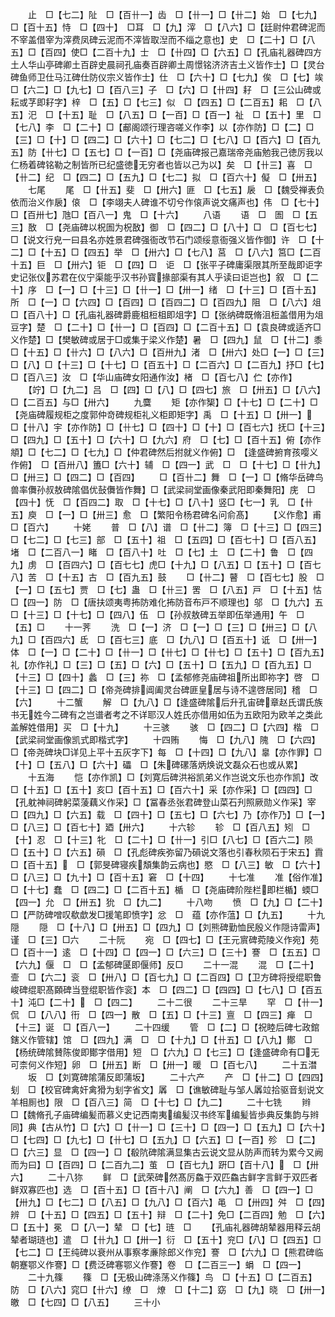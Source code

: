 <!-- { "loadSidebar": true } -->
　　止　□【七二】阯　□【百卄一】齿　□【卄一】□【卄二】始　□【七九】□【百十五】恃　□【四十】　□耳　□【九】滓　□【八六】□【廷尉仲君碑泥而不宰盖借宰为滓费凤碑云泥而不滓皆取湼而不缁之意也】史　□【二十】□【八五】□【百四】使□【二百十九】士　□【卄四】□【六五】□【孔庙礼器碑四方土人华山亭碑卿土百辟史晨祠孔庙奏百辟卿土周憬铭济济吉土义皆作士】□【灵台碑鱼师卫仕马江碑仕防仪宗义皆作士】仕　□【六十】□【七九】俟　□【七】竢　□【六二】□【九七】□【百八三】子　□【六】□【卄四】耔　□【三公山碑或耘或芓即耔字】梓　□【五】□【七三】似　□【四五】□【二百五】耜　□【八五】汜　□【十五】耻　□【八五】□【一百】□【百一】祉　□【五十】里　□【七八】李　□【二十】□【郙阁颂行理咨嗟义作李】以【亦作防】□【二】□【三】□【十】□【四二】□【六十】□【七二】□【七八】□【百六】□【百九五】防【卄七】□【五七】□【一百】□【尧庙碑报己嘉瑞帝尧庙勉我己徳厉我以仁杨着碑铭勒之制皆所已纪盛徳无穷者也皆以己为以】矣　□【卄三】喜　□【卄二】纪　□【四二】□【五九】□【七二】拟　□【百六十】儗　□【卅五】
　　七尾
　　尾　□【卄五】斐　□【卅六】匪　□【七五】扆　□【魏受禅表负依而治义作扆】偯　□【李翊夫人碑谁不切兮作偯声说文痛声也】伟　□【七十】□【百卅七】虺□【百八一】鬼　□【十六】
　　八语
　　语　□　圄　□【五三】敔　□【尧庙碑以柷圄为柷敔】御　□【四二】□【八十】□　□【百七七】□【说文行皃一曰县名亦姓景君碑强衙改节石门颂绥意衙强义皆作御】许　□【十二】□【十五】□【四五】举　□【卅六】□【七八】莒　□【八六】筥□【二百十五】巨　□【卅六】钜　□【四】□　讵　□【张平子碑庸渠限其所至哉即讵字史记张仪苏君在仪宁渠能乎汉书孙寳掾部渠有其人乎读曰讵岂也】叙　□【二十】序　□【一】□【十三】□【卄一】□【卅一】绪　□【十三】□【百十五】所　□【一】□【六四】□【百四】□【百四二】□【百四九】阻　□【八六】俎　□【百八十】□【孔庙礼器碑爵鹿柤梪柤即俎字】□【张纳碑既脩沮梪盖借用为俎豆字】楚　□【二十】□【卄一】□【百四】□【二百十五】□【袁良碑或适齐□义作楚】□【樊敏碑或居于□或集于梁义作楚】暑　□【四九】鼠　□【卄二】黍　□【十五】□【卄六】□【八六】□【百卅九】渚　□【卅六】处□【一】□【三】□【八】□【十三】□【十七】□【百五十】□【二百六】□【二百九】抒□【七】□【百八三】汝　□【华山庙碑女阳通作汝】楮　□【百七八】伫【亦作】
　　【竚】□【九二】吕　□【四】□【八】□【四七】旅　□【卅五】□【八六】□【二百五】与□【卅六】
　　九麌
　　矩【亦作榘】□【十七】□【二十】□【尧庙碑履规柜之度郭仲竒碑规柜礼义柜即矩字】禹　□【十五】□【卅一】　□【卄八】宇【亦作防】□【卄七】□【四十】□【十】□【百七六】抚□【十三】□【四九】□【五十】□【六十】□【九六】府　□【七】□【百十五】俯【亦作頫】□【七二】□【七九】□【仲君碑然后拊就义作俯】□　【逢盛碑捬育孩嘤义作俯】　□【百卅八】簠□【六十】辅　□【四一】武　□　□【十七】□【卄九】□【卅三】□【四二】□【百四】
　　□【百卄二】舞　□【一】□【脩华岳碑鸟兽率儛孙叔敖碑隂倡优鼔儛皆作舞】□【武梁祠堂画像秦武阳即秦舞阳】庑　□【四十】怃　□【百四二】取　□【十七】□【八十】竖□【七一】乳　□【卄五】庾　□【一】□【卅三】愈　□【繁阳令杨君碑名问俞髙】
　　【义作愈】甫　□【百六】
　　十姥
　　普　□【八】谱　□【卄二】簿　□【十三】□【四三】□【七二】□【七三】部　□【五十】祖　□【五四】□【百七十】□【百八五】堵　□【二百八一】睹　□【百八十】吐　□【七】土　□【二十】鲁　□【四九】虏　□【百四六】□【百七七】虎□【十九】□【八五】□【五十】□【百七八】苦　□【十五】古　□【百九五】鼓
　　□【卄二】瞽　□【百七七】股　□【一】□【五七】贾　□【七】蛊　□【卄三】罟　□【八五】戸　□【十五】怙　□【四一】防　□【唐扶颂夷粤抪防难化抪防音布戸不顺理也】邬　□【九六】五　□【十三】□【十七】□【四八】伍　□【孙叔敖碑五举即伍举通用】午　□【五】□
　　十一荠
　　洗　□【一】济　□【一】□【三】□【卅三】□【八九】□【百四六】氐　□【百七三】底　□【九八】□【百五十】诋　□【卅一】体　□【一】□【二十】□【卄一】□【卄七】□【卄七】□【五十】□【百九五】礼【亦作礼】□【三】□【五】□【六】□【五十】□【五九】□【百九五】□【十三】□【四十】蠡　□【三】祢　□【孟郁修尧庙碑祖所出即祢字】啓　□【十三】□【四二】□【帝尧碑排阊阖灵台碑匪皇居与诗不遑啓居同】稽　□【六】
　　十二蟹
　　解　□【九八】□【逢盛碑隂后升孔宙碑章赵氏谓氏族书无姓今二碑有之岂谱者考之不详耶汉人姓氏亦借用如伍为五欧阳为欧羊之类此盖解姓借用】买　□【十九】
　　十三骇
　　骇　□【四二】□【六四】楷　□【武梁祠堂画像凯式即楷式字】
　　十四贿
　　悔　□【九八】隗　□【六四】□【帝尧碑块□详见上平十五灰字下】每　□【十四】□【九八】辠【亦作罪】□【十】□【五八】□【六十】礧　□【朱碑磥落炳焕说文磊众石也或从累】
　　十五海
　　恺【亦作凯】□【刘寛后碑洪裕凯弟义作岂说文乐也亦作凯】改　□【十五】□【五十】亥□【百十五】□【百六十】采【亦作采】□【四四】□【孔躭神祠碑躬菜蔆藕义作采】□【冨春丞张君碑登山菜石刋照厥勋义作采】宰　□【四九】□【六五】载　□【四十】□【五七】□【六七】乃【亦作乃】□【一】□【八三】□【百七十】廼【卅六】
　　十六轸
　　轸　□【百八五】矧　□【十】忍　□【十三】牝　□【二十】□【卄一】引□【八七】□【百六二】陨　□【五十】□【六五】磒　□【孔彪碑疾弥留乃磒说文落也引春秋陨石于宋五】霣　□【百十五】　□【郭旻碑寝疾頽集韵云病也】愍　□【八三】敏　□【六十】□【八三】□【九十】□【百十五】窘　□【十四】
　　十七准
　　准【俗作准】□【十七】蠢　□【四二】□【二百十五】楯　□【尧庙碑阶陛栏即栏楯】蝡□【四一】允　□【卅五】狁　□【九二】
　　十八吻
　　愤　□【九】□【二十】□【严防碑噌叹欷歔发□援笔即愤字】忿　□　蕴【亦作蕰】□【九五】
　　十九隠
　　隠　□【十八】□【卅五】□【四九】□【刘熊碑勤恤民殷义作隠诗雷声】谨　□【三】□六
　　二十阮
　　宛　□【四七】□【王元賔碑菀陵义作宛】苑　□【百十一】逺　□【十四】□【四一】□【六三】□【三十】謇　□【五五】□【六九】偃　□　□【孟郁碑匽即偃师】反□
　　二十一混
　　混　□【二十】壸　□【六二】衮　□【卅八】□【百七九】□【二百四】□【卫方碑将授绲职鲁峻碑绲职髙頥碑当登绲职皆作衮】本　□【四二】□【四四】□【七八】□【百五十】沌□【二十】　□【四二】
　　二十二很
　　二十三旱
　　罕　□【卄一】侃　□【八八】衎　□【四一】散　□【五】□【十三】亶　□【四三】瘅　□【十三】诞　□【百八一】
　　二十四缓
　　管　□【二】□【祝睦后碑七政錧鎋义作管辖】馆　□【四九】满　□　□【十九】□【卄五】□【八九】鄼　□【杨统碑隂賛陈俊即鄼字借用】短　□【六九】□【七三】□【逢盛碑命有□无可柰何义作短】卵　□【卅五】断　□【卅一】暖　□【百七八】
　　二十五澘
　　坂　□【刘寛碑隂蒲反即蒲坂】
　　二十六产
　　产　□【卄二】□【四四】刬　□【校官碑禽奸禽猾为刬字省文】羼　□【谯敏碑耻与邹人羼竝拾驱音刬说文羊相厠也】限　□【百八三】简　□【十七】□【九二】
　　二十七铣
　　辫　□【魏脩孔子庙碑编髪而慕义史记西南夷编髪汉书终军编髪皆歩典反集韵与辫同】典【古从竹】□【六】□【卄一】□【三十】□【四一】□【五九】□【六十】□【七四】□【九七】□【卄七】□【五九】□【六五】□【一百】殄　□【二】□【六三】显　□【四一】□【殽阬碑隂满显集古云说文显从防声而转为累今又阙而为曰】□【百四】□【二百九二】茧　□【百七九】趼□【百十八】　□【卅六】
　　二十八狝
　　鲜　□【武荣碑然髙厉鱻于双匹鱻古鲜字言鲜于双匹者鲜双寡匹也】选　□【百十五】□【百十八】阐　□【六九】善　□【四一】□【卅九】□【七二】□【八五】□【九八】□【百六】黾　□【卅四】舛　□【四】辨　□【十五】□【四五】□【五十】辩　□【二十】免□【二百四】勉　□【六】□【五十】冕　□【八一】辇　□【七】琏　□
　　【孔庙礼器碑胡辇器用释云胡辇者瑚琏也】遣　□【卄九】□【卅一】衍　□【五十】兖□【八】□【四五】□【七二】□【王纯碑以衰州从事察孝亷除郎义作兖】謇　□【六九】□【熊君碑临朝蹇鄂义作謇】□【费泛碑寋鄂义作謇】卷　□【二百三一】蜎　□【四一】
　　二十九篠
　　篠　□【无极山碑涤荡义作篠】鸟　□【十五】□【二百五】防　□【八六】窕□【卄六】缭　□　燎　□【十二】窈　□【九】晓　□【卅一】皦　□【七四】□【八五】
　　三十小
